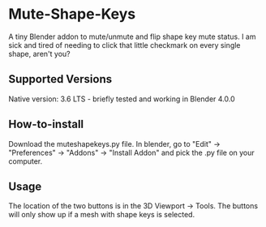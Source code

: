 # Mute-Shape-Keys
A tiny Blender addon to mute/unmute and flip shape key mute status. I am sick and tired of needing to click that little checkmark on every single shape, aren't you?

## Supported Versions
Native version: 3.6 LTS - briefly tested and working in Blender 4.0.0

## How-to-install
Download the muteshapekeys.py file. In blender, go to "Edit" -> "Preferences" -> "Addons" -> "Install Addon" and pick the .py file on your computer.

## Usage
The location of the two buttons is in the 3D Viewport -> Tools. 
The buttons will only show up if a mesh with shape keys is selected.
